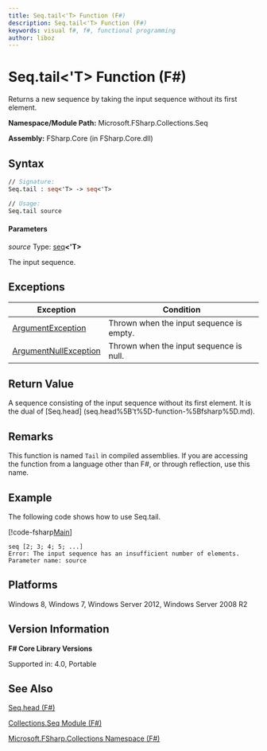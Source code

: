 ```yaml
---
title: Seq.tail<'T> Function (F#)
description: Seq.tail<'T> Function (F#)
keywords: visual f#, f#, functional programming
author: liboz
---
```


# Seq.tail<'T> Function (F#)

Returns a new sequence by taking the input sequence without its first element.

**Namespace/Module Path:** Microsoft.FSharp.Collections.Seq

**Assembly:** FSharp.Core (in FSharp.Core.dll)


## Syntax

```fsharp
// Signature:
Seq.tail : seq<'T> -> seq<'T>

// Usage:
Seq.tail source
```

#### Parameters
*source*
Type: [seq](https://msdn.microsoft.com/library/2f0c87c6-8a0d-4d33-92a6-10d1d037ce75)**&lt;'T&gt;**


The input sequence.

## Exceptions

|Exception|Condition|
|----|----|
|[ArgumentException](https://msdn.microsoft.com/library/system.argumentexception.aspx)|Thrown when the input sequence is empty.|
|[ArgumentNullException](https://msdn.microsoft.com/library/system.argumentnullexception.aspx)|Thrown when the input sequence is null.|

## Return Value

A sequence consisting of the input sequence without its first element. It is the dual of [Seq.head] (seq.head%5B't%5D-function-%5Bfsharp%5D.md).

## Remarks
This function is named `Tail` in compiled assemblies. If you are accessing the function from a language other than F#, or through reflection, use this name.

## Example

The following code shows how to use Seq.tail.

[!code-fsharp[Main](snippets/fssequences/snippet204.fs)]

```
seq [2; 3; 4; 5; ...]
Error: The input sequence has an insufficient number of elements.
Parameter name: source
```

## Platforms
Windows 8, Windows 7, Windows Server 2012, Windows Server 2008 R2


## Version Information
**F# Core Library Versions**

Supported in: 4.0, Portable




## See Also
[Seq.head &#40;F&#35;&#41;](seq.head%5B't%5D-function-%5Bfsharp%5D.md)

[Collections.Seq Module &#40;F&#35;&#41;](Collections.Seq-Module-%5BFSharp%5D.md)

[Microsoft.FSharp.Collections Namespace &#40;F&#35;&#41;](Microsoft.FSharp.Collections-Namespace-%5BFSharp%5D.md)

